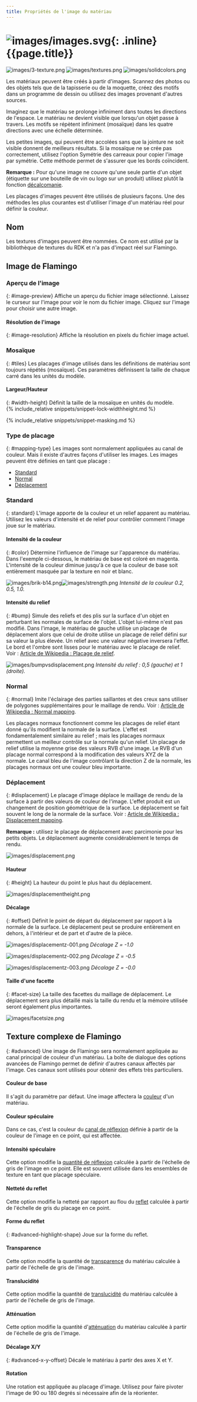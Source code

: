 ```yaml
---
title: Propriétés de l'image du matériau
---
```



# ![images/images.svg](images/images.svg){: .inline} {{page.title}}

![images/3-texture.png](images/3-texture.png)
![images/textures.png](images/textures.png)
![images/solidcolors.png](images/textureset.png)

Les matériaux peuvent être créés à partir d'images. Scannez des photos ou des objets tels que de la tapisserie ou de la moquette, créez des motifs dans un programme de dessin ou utilisez des images provenant d'autres sources.

Imaginez que le matériau se prolonge infiniment dans toutes les directions de l'espace. Le matériau ne devient visible que lorsqu'un objet passe à travers. Les motifs se répètent infiniment (mosaïque) dans les quatre directions avec une échelle déterminée.

Les petites images, qui peuvent être accolées sans que la jointure ne soit visible donnent de meilleurs résultats. Si la mosaïque ne se crée pas correctement, utilisez l'option Symétrie des carreaux pour copier l'image par symétrie. Cette méthode permet de s'assurer que les bords coïncident.

**Remarque :** Pour qu'une image ne couvre qu'une seule partie d'un objet (étiquette sur une bouteille de vin ou logo sur un produit) utilisez plutôt la fonction [décalcomanie](properties-decal.html).

Les placages d'images peuvent être utilisés de plusieurs façons. Une des méthodes les plus courantes est d'utiliser l'image d'un matériau réel pour définir la couleur.

## Nom
Les textures d'images peuvent être nommées. Ce nom est utilisé par la bibliothèque de textures du RDK et n'a pas d'impact réel sur Flamingo. 

## Image de Flamingo

### Aperçu de l'image
{: #image-preview}
Affiche un aperçu du fichier image sélectionné. Laissez le curseur sur l'image pour voir le nom du fichier image. Cliquez sur l'image pour choisir une autre image. 

#### Résolution de l'image
{: #image-resolution}
Affiche la résolution en pixels du fichier image actuel.

### Mosaïque
{: #tiles}
Les placages d'image utilisés dans les définitions de matériau sont toujours répétés (mosaïque). Ces paramètres définissent la taille de chaque carré dans les unités du modèle.

#### Largeur/Hauteur
{: #width-height}
Définit la taille de la mosaïque en unités du modèle.  
{% include_relative snippets/snippet-lock-widthheight.md %}

{% include_relative snippets/snippet-masking.md %}

### Type de placage
{: #mapping-type}
Les images sont normalement appliquées au canal de couleur. Mais il existe d'autres façons d'utiliser les images. Les images peuvent être définies en tant que placage :

* [Standard](#standard)
* [Normal](#normal)
* [Déplacement](#displacement)

### Standard
{: standard}
L'image apporte de la couleur et un relief apparent au matériau. Utilisez les valeurs d'intensité et de relief pour contrôler comment l'image joue sur le matériau. 

#### Intensité de la couleur
{: #color}
Détermine l'influence de l'image sur l'apparence du matériau. Dans l'exemple ci-dessous, le matériau de base est coloré en magenta. L'intensité de la couleur diminue jusqu'à ce que la couleur de base soit entièrement masquée par la texture en noir et blanc.

![images/brik-b14.png](images/brik-b14.png)![images/strength.png](images/strength.png)
*Intensité de la couleur 0.2, 0.5, 1.0.*

#### Intensité du relief
{: #bump}
Simule des reliefs et des plis sur la surface d'un objet en perturbant les normales de surface de l'objet. L'objet lui-même n'est pas modifié. Dans l'image, le matériau de gauche utilise un placage de déplacement alors que celui de droite utilise un placage de relief défini sur sa valeur la plus élevée. Un relief avec une valeur négative inversera l'effet. Le bord et l'ombre sont lisses pour le matériau avec le placage de relief. Voir : [Article de Wikipedia : Placage de relief](https://fr.wikipedia.org/wiki/Placage_de_relief).

![images/bumpvsdisplacement.png](images/bumpvsdisplacement.png)
*Intensité du relief : 0,5 (gauche) et 1 (droite).*

### Normal
{: #normal}
Imite l'éclairage des parties saillantes et des creux sans utiliser de polygones supplémentaires pour le maillage de rendu. Voir : [Article de Wikipedia : Normal mapping](http://en.wikipedia.org/wiki/Normal_mapping).

Les placages normaux fonctionnent comme les placages de relief étant donné qu'ils modifient la normale de la surface. L'effet est fondamentalement similaire au relief ; mais les placages normaux permettent un meilleur contrôle sur la normale qu'un relief. Un placage de relief utilise la moyenne grise des valeurs RVB d'une image. Le RVB d'un placage normal correspond à la modification des valeurs XYZ de la normale. Le canal bleu de l'image contrôlant la direction Z de la normale, les placages normaux ont une couleur bleu importante. 

### Déplacement
{: #displacement}
Le placage d'image déplace le maillage de rendu de la surface à partir des valeurs de couleur de l'image. L'effet produit est un changement de position géométrique de la surface. Le déplacement se fait souvent le long de la normale de la surface. Voir : [Article de Wikipedia : Displacement mapping](https://fr.wikipedia.org/wiki/Displacement_mapping).

 **Remarque :** utilisez le placage de déplacement avec parcimonie pour les petits objets. Le déplacement augmente considérablement le temps de rendu.

![images/displacement.png](images/displacement.png)

#### Hauteur
{: #height}
La hauteur du point le plus haut du déplacement.

![images/displacementheight.png](images/displacementheight.png)

#### Décalage
{: #offset}
Définit le point de départ du déplacement par rapport à la normale de la surface. Le déplacement peut se produire entièrement en dehors, à l'intérieur et de part et d'autre de la pièce.  

![images/displacementz-001.png](images/displacementz-001.png)
*Décalage Z = -1.0*

![images/displacementz-002.png](images/displacementz-002.png)
*Décalage Z = -0.5*

![images/displacementz-003.png](images/displacementz-003.png)
*Décalage Z = -0.0*

#### Taille d'une facette
{: #facet-size}
La taille des facettes du maillage de déplacement. Le déplacement sera plus détaillé mais la taille du rendu et la mémoire utilisée seront également plus importantes. 

![images/facetsize.png](images/facetsize.png)

## Texture complexe de Flamingo
{: #advanced}
Une image de Flamingo sera normalement appliquée au canal principal de couleur d'un matériau. La boîte de dialogue des options avancées de Flamingo permet de définir d'autres canaux affectés par l'image. Ces canaux sont utilisés pour obtenir des effets très particuliers. 

####  Couleur de base
Il s'agit du paramètre par défaut.  Une image affectera la [couleur](advanced-material-properties-main.html#color) d'un matériau. 

####  Couleur spéculaire
Dans ce cas, c'est la couleur du [canal de réflexion](advanced-material-properties-main.html#highlight-color) définie à partir de la couleur de l'image en ce point, qui est affectée. 

####  Intensité spéculaire
Cette option modifie la [quantité de réflexion](advanced-material-properties-main.html#intensity) calculée à partir de l'échelle de gris de l'image en ce point. Elle est souvent utilisée dans les ensembles de texture en tant que placage spéculaire. 

####  Netteté du reflet
Cette option modifie la netteté par rapport au flou du [reflet](advanced-material-properties-main.html#intensity) calculée à partir de l'échelle de gris du placage en ce point. 

#### Forme du reflet
{: #advanced-highlight-shape}
Joue sur la forme du reflet.

####  Transparence
Cette option modifie la quantité de [transparence](advanced-material-properties-transparency.html) du matériau calculée à partir de l'échelle de gris de l'image.

####  Translucidité
Cette option modifie la quantité de [translucidité](advanced-material-properties-transparency.html#translucency) du matériau calculée à partir de l'échelle de gris de l'image.

####  Atténuation
Cette option modifie la quantité d'[atténuation](advanced-material-properties-transparency.html#attenuation) du matériau calculée à partir de l'échelle de gris de l'image.

#### Décalage X/Y
{: #advanced-x-y-offset}
Décale le matériau à partir des axes X et Y.

#### Rotation
Une rotation est appliquée au placage d'image. Utilisez pour faire pivoter l'image de 90 ou 180 degrés si nécessaire afin de la réorienter. 